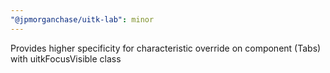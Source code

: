 ```yaml
---
"@jpmorganchase/uitk-lab": minor
---
```


Provides higher specificity for characteristic override on component (Tabs) with uitkFocusVisible class
